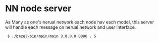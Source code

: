 # NN node server

As Many as one's nerual network each node hav each model, this server will handle each message on nerual network and user interface.

```bash
 $ ./bazel-bin/main/main 0.0.0.0 8080 . 5
```

